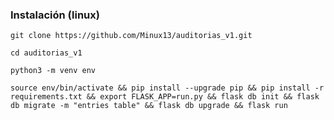  
### Instalación (linux)

```
git clone https://github.com/Minux13/auditorias_v1.git
```
```
cd auditorias_v1
```
```
python3 -m venv env
```
```
source env/bin/activate && pip install --upgrade pip && pip install -r requirements.txt && export FLASK_APP=run.py && flask db init && flask db migrate -m "entries table" && flask db upgrade && flask run

